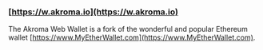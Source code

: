 ### [https://w.akroma.io](https://w.akroma.io)

The Akroma Web Wallet is a fork of the wonderful and popular Ethereum wallet [https://www.MyEtherWallet.com](https://www.MyEtherWallet.com).